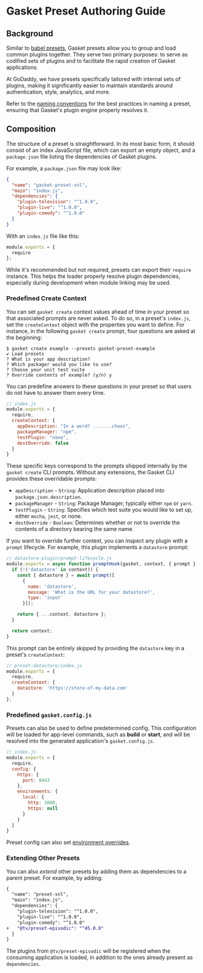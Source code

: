 # Gasket Preset Authoring Guide

## Background

Similar to [babel presets], Gasket presets allow you to group and load common
plugins together. They serve two primary purposes: to serve as codified sets of
plugins and to facilitate the rapid creation of Gasket applications.

At GoDaddy, we have presets specifically tailored with internal sets of plugins,
making it significantly easier to maintain standards around authentication,
style, analytics, and more.

Refer to the [naming conventions] for the best practices in naming a preset,
ensuring that Gasket's plugin engine properly resolves it.

## Composition

The structure of a preset is straightforward. In its most basic form, it should
consist of an index JavaScript file, which can export an empty object, and a
`package.json` file listing the dependencies of Gasket plugins.

For example, a `package.json` file may look like:

```json
{
  "name": "gasket-preset-snl",
  "main": "index.js",
  "dependencies": {
    "plugin-television": "^1.0.0",
    "plugin-live": "^1.0.0",
    "plugin-comedy": "^1.0.0"
  }
}
```

With an `index.js` file like this:

```js
module.exports = {
  require
};
```

While it's recommended but not required, presets can export their `require`
instance. This helps the loader properly resolve plugin dependencies, especially
during development when module linking may be used.

### Predefined Create Context

You can set `gasket create` context values ahead of time in your preset so that
associated prompts are never asked. To do so, in a preset's `index.js`, set the
`createContext` object with the properties you want to define. For instance, in
the following `gasket create` prompt, four questions are asked at the beginning:

```
$ gasket create example --presets gasket-preset-example
✔ Load presets
? What is your app description?
? Which packager would you like to use?
? Choose your unit test suite
? Override contents of example? (y/n) y
```

You can predefine answers to these questions in your preset so that users do not
have to answer them every time.

```js
// index.js
module.exports = {
  require,
  createContext: {
    appDescription: "In a word? .......chaos",
    packageManager: "npm",
    testPlugin: "none",
    destOverride: false
  }
}
```

These specific keys correspond to the prompts shipped internally by the `gasket
create` CLI prompts. Without any extensions, the Gasket CLI provides these
overridable prompts:

- `appDescription` - `String`: Application description placed into
  `package.json.description`.
- `packageManager` - `String`: Package Manager, typically either `npm` or
  `yarn`.
- `testPlugin` - `String`: Specifies which test suite you would like to set up,
  either `mocha`, `jest`, or none.
- `destOverride` - `Boolean`: Determines whether or not to override the contents
  of a directory bearing the same name.

If you want to override further context, you can inspect any plugin with a
`prompt` lifecycle. For example, this plugin implements a `datastore` prompt:

```js
// datastore-plugin/prompt-lifecycle.js
module.exports = async function promptHook(gasket, context, { prompt }) {
  if (!('datastore' in context)) {
    const { datastore } = await prompt([
      {
        name: 'datastore',
        message: 'What is the URL for your datastore?',
        type: 'input'
      }]);

    return { ...context, datastore };
  }

  return context;
}
```

This prompt can be entirely skipped by providing the `datastore` key in a
preset's `createContext`:

```js
// preset-datastore/index.js
module.exports = {
  require,
  createContext: {
    datastore: 'https://store-of-my-data.com'
  }
};
```

### Predefined `gasket.config.js`

Presets can also be used to define predetermined config. This configuration will
be loaded for app-level commands, such as **build** or **start**, and will be
resolved into the generated application's `gasket.config.js`.

```js
// index.js
module.exports = {
  require,
  config: {
    https: {
      port: 8443
    },
    environments: {
      local: {
        http: 3000,
        https: null
      }
    }
  }
}
```

Preset config can also set [environment overrides].

### Extending Other Presets

You can also _extend_ other presets by adding them as dependencies to a parent
preset. For example, by adding:

```diff
{
  "name": "preset-snl",
  "main": "index.js",
  "dependencies": {
    "plugin-television": "^1.0.0",
    "plugin-live": "^1.0.0",
    "plugin-comedy": "^1.0.0"
+   "@tv/preset-episodic": "^45.0.0"
  }
}
```

The plugins from `@tv/preset-episodic` will be registered when the consuming
application is loaded, in addition to the ones already present as
`dependencies`.

[babel presets]: https://babeljs.io/docs/en/presets
[naming conventions]: /packages/gasket-resolve/README.md
[environment overrides]: /packages/gasket-cli/docs/configuration.md
